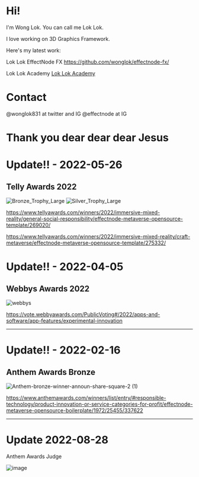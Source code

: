 # Hi!

I'm Wong Lok. You can call me Lok Lok.

I love working on 3D Graphics Framework.

Here's my latest work:

Lok Lok EffectNode FX
https://github.com/wonglok/effectnode-fx/ 

Lok Lok Academy
[Lok Lok Academy](https://loklok.academy)
  

# Contact

@wonglok831 at twitter and IG
@effectnode at IG 

# Thank you dear dear dear Jesus

# Update!! - 2022-05-26

## Telly Awards 2022
![Bronze_Trophy_Large](https://user-images.githubusercontent.com/4082826/170433686-cd9138c4-f11f-47e0-96fd-ed660a2ed233.png)
![Silver_Trophy_Large](https://user-images.githubusercontent.com/4082826/170433703-3dfc0b29-b5bb-4104-b2ab-73e4cc8f8120.png)

https://www.tellyawards.com/winners/2022/immersive-mixed-reality/general-social-responsibility/effectnode-metaverse-opensource-template/269020/

https://www.tellyawards.com/winners/2022/immersive-mixed-reality/craft-metaverse/effectnode-metaverse-opensource-template/275332/


# Update!! - 2022-04-05

## Webbys Awards 2022

![webbys](https://user-images.githubusercontent.com/4082826/161773205-7c79fad8-31f2-4136-8c56-0c57bda43cde.png)

https://vote.webbyawards.com/PublicVoting#/2022/apps-and-software/app-features/experimental-innovation

---


# Update!! - 2022-02-16

## Anthem Awards Bronze

![Anthem-bronze-winner-announ-share-square-2 (1)](https://user-images.githubusercontent.com/4082826/154196891-7af02d39-ad58-4160-8e57-1643af5934f3.png)

https://www.anthemawards.com/winners/list/entry/#responsible-technology/product-innovation-or-service-categories-for-profit/effectnode-metaverse-opensource-boilerplate/1972/25455/337622

----

# Update 2022-08-28
Anthem Awards Judge

![image](https://user-images.githubusercontent.com/4082826/187057789-26a9743c-6d64-4bab-a767-cd9211975386.png)
